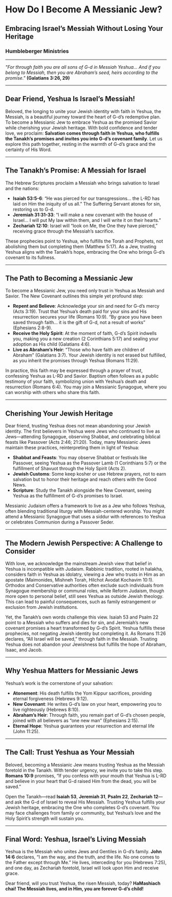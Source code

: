 # How Do I Become A Messianic Jew?

## Embracing Israel’s Messiah Without Losing Your Heritage

### Humbleberger Ministries

---

_"For through faith you are all sons of G-d in Messiah Yeshua… And if you belong to Messiah, then you are Abraham’s seed, heirs according to the promise."_
**(Galatians 3:26, 29)**

---

## Dear Friend, Yeshua Is Israel’s Messiah!

Beloved, the longing to unite your Jewish identity with faith in Yeshua, the Messiah, is a beautiful journey toward the heart of G-d’s redemptive plan. To become a Messianic Jew to embrace Yeshua as the promised Savior while cherishing your Jewish heritage. With bold confidence and tender love, we proclaim: **Salvation comes through faith in Yeshua, who fulfills the Tanakh’s promises and invites you into G-d’s covenant family**. Let us explore this path together, resting in the warmth of G-d’s grace and the certainty of His Word.

---

## The Tanakh’s Promise: A Messiah for Israel

The Hebrew Scriptures proclaim a Messiah who brings salvation to Israel and the nations:

- **Isaiah 53:5-6**: “He was pierced for our transgressions… the L-RD has laid on Him the iniquity of us all.” The Suffering Servant atones for sin, restoring us to G-d.
- **Jeremiah 31:31-33**: “I will make a new covenant with the house of Israel… I will put My law within them, and I will write it on their hearts.”
- **Zechariah 12:10**: Israel will “look on Me, the One they have pierced,” receiving grace through the Messiah’s sacrifice.

These prophecies point to Yeshua, who fulfills the Torah and Prophets, not abolishing them but completing them (Matthew 5:17). As a Jew, trusting Yeshua aligns with the Tanakh’s hope, embracing the One who brings G-d’s covenant to its fullness.

---

## The Path to Becoming a Messianic Jew

To become a Messianic Jew, you need only trust in Yeshua as Messiah and Savior. The New Covenant outlines this simple yet profound step:

- **Repent and Believe**: Acknowledge your sin and need for G-d’s mercy (Acts 3:19). Trust that Yeshua’s death paid for your sins and His resurrection secures your life (Romans 10:9). “By grace you have been saved through faith… it is the gift of G-d, not a result of works” (Ephesians 2:8-9).
- **Receive the Holy Spirit**: At the moment of faith, G-d’s Spirit indwells you, making you a new creation (2 Corinthians 5:17) and sealing your adoption as His child (Galatians 4:6).
- **Live as Abraham’s Heir**: “Those who have faith are children of Abraham” (Galatians 3:7). Your Jewish identity is not erased but fulfilled, as you inherit the promises through Yeshua (Romans 11:29).

In practice, this faith may be expressed through a prayer of trust, confessing Yeshua as L-RD and Savior. Baptism often follows as a public testimony of your faith, symbolizing union with Yeshua’s death and resurrection (Romans 6:4). You may join a Messianic Synagogue, where you can worship with others who share this faith.

---

## Cherishing Your Jewish Heritage

Dear friend, trusting Yeshua does not mean abandoning your Jewish identity. The first believers in Yeshua were Jews who continued to live as Jews—attending Synagogue, observing Shabbat, and celebrating biblical feasts like Passover (Acts 2:46; 21:20). Today, many Messianic Jews maintain these practices, reinterpreting them in light of Yeshua:

- **Shabbat and Feasts**: You may observe Shabbat or festivals like Passover, seeing Yeshua as the Passover Lamb (1 Corinthians 5:7) or the fulfillment of Shavuot through the Holy Spirit (Acts 2).
- **Jewish Customs**: Some keep kosher or use Hebrew prayers, not to earn salvation but to honor their heritage and reach others with the Good News.
- **Scripture**: Study the Tanakh alongside the New Covenant, seeing Yeshua as the fulfillment of G-d’s promises to Israel.

Messianic Judaism offers a framework to live as a Jew who follows Yeshua, often blending traditional liturgy with Messiah-centered worship. You might attend a Messianic Synagogue that uses a siddur with references to Yeshua or celebrates Communion during a Passover Seder.

---

## The Modern Jewish Perspective: A Challenge to Consider

With love, we acknowledge the mainstream Jewish view that belief in Yeshua is incompatible with Judaism. Rabbinic tradition, rooted in halakha, considers faith in Yeshua as idolatry, viewing a Jew who trusts in Him as an apostate (Maimonides, Mishneh Torah, Hilchot Avodat Kochavim 10:1). Orthodox and Conservative authorities often exclude such individuals from Synagogue membership or communal roles, while Reform Judaism, though more open to personal belief, still sees Yeshua as outside Jewish theology. This can lead to painful consequences, such as family estrangement or exclusion from Jewish institutions.

Yet, the Tanakh’s own words challenge this view. Isaiah 53 and Psalm 22 point to a Messiah who suffers and dies for sin, and Jeremiah’s new covenant promises a heart transformed by G-d’s Spirit. Yeshua fulfills these prophecies, not negating Jewish identity but completing it. As Romans 11:26 declares, “All Israel will be saved,” through faith in the Messiah. Trusting Yeshua does not abandon your Jewishness but fulfills the hope of Abraham, Isaac, and Jacob.

---

## Why Yeshua Matters for Messianic Jews

Yeshua’s work is the cornerstone of your salvation:

- **Atonement**: His death fulfills the Yom Kippur sacrifices, providing eternal forgiveness (Hebrews 9:12).
- **New Covenant**: He writes G-d’s law on your heart, empowering you to live righteously (Hebrews 8:10).
- **Abraham’s Heir**: Through faith, you remain part of G-d’s chosen people, joined with all believers as “one new man” (Ephesians 2:15).
- **Eternal Hope**: Yeshua guarantees your resurrection and eternal life (John 11:25).

---

## The Call: Trust Yeshua as Your Messiah

Beloved, becoming a Messianic Jew means trusting Yeshua as the Messiah foretold in the Tanakh. With tender urgency, we invite you to take this step. **Romans 10:9** promises, “If you confess with your mouth that Yeshua is L-RD and believe in your heart that G-d raised Him from the dead, you will be saved.”

Open the Tanakh—read **Isaiah 53**, **Jeremiah 31**, **Psalm 22**, **Zechariah 12**—and ask the G-d of Israel to reveal His Messiah. Trusting Yeshua fulfills your Jewish heritage, embracing the One who completes G-d’s covenant. You may face challenges from family or community, but Yeshua’s love and the Holy Spirit’s strength will sustain you.

---

## Final Word: Yeshua, Israel’s Living Messiah

Yeshua is the Messiah who unites Jews and Gentiles in G-d’s family. **John 14:6** declares, “I am the way, and the truth, and the life. No one comes to the Father except through Me.” He lives, interceding for you (Hebrews 7:25), and one day, as Zechariah foretold, Israel will look upon Him and receive grace.

Dear friend, will you trust Yeshua, the risen Messiah, today? **HaMashiach chai! The Messiah lives, and in Him, you are forever G-d’s child!**